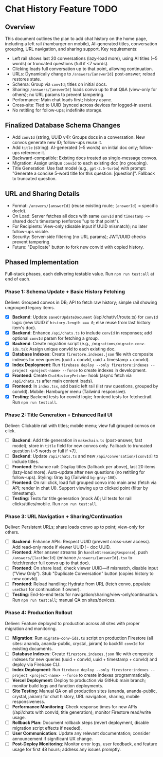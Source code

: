 # Chat History Feature TODO

## Overview

This document outlines the plan to add chat history on the home page, including a left rail (hamburger on mobile),
AI-generated titles, conversation grouping, URL navigation, and sharing support. Key requirements:

- Left rail shows last 20 conversations (lazy-load more), using AI titles (~5 words) or truncated questions (full if <7
  words).
- Clicking loads full conversation up to that point, allowing continuation.
- URLs: Dynamically change to `/answers/[answerId]` post-answer; reload restores state.
- Schema: Group via `convId`; titles on initial docs.
- Sharing: `/answers/[answerId]` loads convo up to that Q&A (view-only for others); no URL params to prevent tampering.
- Performance: Main chat loads first; history async.
- Cross-site: Tied to UUID (synced across devices for logged-in users).
- No retitling for follow-ups; indefinite storage.

## Finalized Database Schema Changes

- Add `convId` (string, UUID v4): Groups docs in a conversation. New convos generate new ID; follow-ups reuse it.
- Add `title` (string): AI-generated (~5 words) on initial doc only; follow-ups reference it.
- Backward-compatible: Existing docs treated as single-message convos.
- Migration: Assign unique `convId` to each existing doc (no grouping).
- Title Generation: Use fast model (e.g., `gpt-3.5-turbo`) with prompt: "Generate a concise 5-word title for this
  question: [question]". Fallback to truncated question.

## URL and Sharing Details

- Format: `/answers/[answerId]` (reuse existing route; `[answerId]` = specific docId).
- On Load: Server fetches all docs with same `convId` and `timestamp <=` shared doc's timestamp (enforces "up to that
  point").
- For Recipients: View-only (disable input if UUID mismatch); no later follow-ups visible.
- Security: Server-side filtering (no URL params); JWT/UUID checks prevent tampering.
- Future: "Duplicate" button to fork new convId with copied history.

## Phased Implementation

Full-stack phases, each delivering testable value. Run `npm run test:all` at end of each.

### Phase 1: Schema Update + Basic History Fetching

Deliver: Grouped convos in DB; API to fetch raw history; simple rail showing ungrouped legacy items.

- [x] **Backend**: Update `saveOrUpdateDocument` (/api/chat/v1/route.ts) for `convId` logic (new UUID if
      `history.length === 0`; else reuse from last history item's doc).
- [x] **Backend**: Enhance `/api/chats.ts` to include `convId` in responses; add optional `convId` param for fetching a
      group.
- [x] **Backend**: Create migration script (e.g., `/migrations/migrate-conv-ids.ts`): Assign unique convId to each
      existing doc.
- [x] **Database Indexes**: Create `firestore.indexes.json` file with composite indexes for new queries (uuid + convId,
      uuid + timestamp + convId).
- [x] **Index Deployment**: Run `firebase deploy --only firestore:indexes --project <project-name> --force` to create
      indexes in development.
- [x] **Frontend**: Create `ChatHistoryFetcher` hook (async fetch via `/api/chats.ts` after main content loads).
- [x] **Frontend**: In `index.tsx`, add basic left rail (list raw questions, grouped by convId). Mobile: Hamburger menu
      (Tailwind responsive).
- [x] **Testing**: Backend tests for convId logic; frontend tests for fetcher/rail. Run `npm run test:all`.

### Phase 2: Title Generation + Enhanced Rail UI

Deliver: Clickable rail with titles; mobile menu; view full grouped convos on click.

- [ ] **Backend**: Add title generation in `makechain.ts` (post-answer, fast model); store in `title` field for new
      convos only. Fallback to truncated question (~5 words or full if <7).
- [ ] **Backend**: Update `/api/chats.ts` and new `/api/conversation/[convId]` to include titles.
- [ ] **Frontend**: Enhance rail: Display titles (fallback per above), last 20 items (lazy-load more). Auto-update after
      new questions (no retitling for follow-ups). Styling: Gray bg (Tailwind `bg-gray-100`).
- [ ] **Frontend**: On rail click, load full grouped convo into main area (fetch via API; render in chat UI). Support
      viewing up to clicked point (filter by timestamp).
- [ ] **Testing**: Tests for title generation (mock AI); UI tests for rail clicks/titles/mobile. Run `npm run test:all`.

### Phase 3: URL Navigation + Sharing/Continuation

Deliver: Persistent URLs; share loads convo up to point; view-only for others.

- [ ] **Backend**: Enhance APIs: Respect UUID (prevent cross-user access). Add read-only mode if viewer UUID != doc
      UUID.
- [ ] **Frontend**: After answer streams (in `handleStreamingResponse`), push `/answers/[lastDocId]` (enhance
      `/answers/[answerId].tsx` to fetch/render full convo up to that doc).
- [ ] **Frontend**: On share load, check viewer UUID—if mismatch, disable input ("View Only"). Stub "Duplicate
      Conversation" button (copies history to new convId).
- [ ] **Frontend**: Reload handling: Hydrate from URL (fetch convo, populate `useChat` for continuation if owner).
- [ ] **Testing**: End-to-end tests for navigation/sharing/view-only/continuation. Run `npm run test:all`; manual QA on
      sites/devices.

### Phase 4: Production Rollout

Deliver: Feature deployed to production across all sites with proper migration and monitoring.

- [ ] **Migration**: Run `migrate-conv-ids.ts` script on production Firestore (all sites: ananda, ananda-public,
      crystal, jairam) to backfill `convId` for existing documents.
- [ ] **Database Indexes**: Create `firestore.indexes.json` file with composite indexes for new queries (uuid + convId,
      uuid + timestamp + convId) and deploy via Firebase CLI.
- [ ] **Index Deployment**: Run `firebase deploy --only firestore:indexes --project <project-name> --force` to create
      indexes programmatically.
- [ ] **Vercel Deployment**: Deploy to production via GitHub main branch; monitor build logs and function deployments.
- [ ] **Site Testing**: Manual QA on all production sites (ananda, ananda-public, crystal, jairam) for chat history, URL
      navigation, sharing, mobile responsiveness.
- [ ] **Performance Monitoring**: Check response times for new APIs (/api/chats with convId, title generation); monitor
      Firestore read/write usage.
- [ ] **Rollback Plan**: Document rollback steps (revert deployment, disable migration script effects if needed).
- [ ] **User Communication**: Update any relevant documentation; consider announcement if significant UX change.
- [ ] **Post-Deploy Monitoring**: Monitor error logs, user feedback, and feature usage for first 48 hours; address any
      issues promptly.
